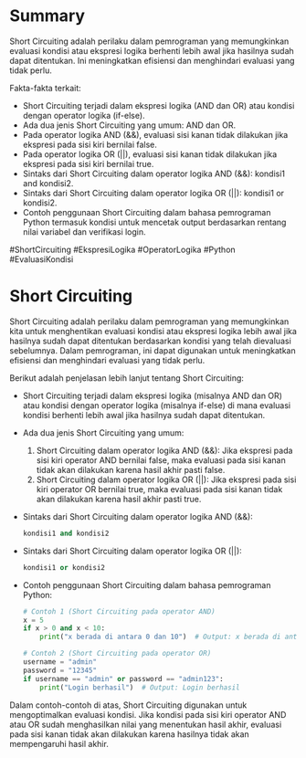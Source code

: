 # Summary

Short Circuiting adalah perilaku dalam pemrograman yang memungkinkan evaluasi kondisi atau ekspresi logika berhenti lebih awal jika hasilnya sudah dapat ditentukan. Ini meningkatkan efisiensi dan menghindari evaluasi yang tidak perlu.

Fakta-fakta terkait:
- Short Circuiting terjadi dalam ekspresi logika (AND dan OR) atau kondisi dengan operator logika (if-else).
- Ada dua jenis Short Circuiting yang umum: AND dan OR.
- Pada operator logika AND (&&), evaluasi sisi kanan tidak dilakukan jika ekspresi pada sisi kiri bernilai false.
- Pada operator logika OR (||), evaluasi sisi kanan tidak dilakukan jika ekspresi pada sisi kiri bernilai true.
- Sintaks dari Short Circuiting dalam operator logika AND (&&): kondisi1 and kondisi2.
- Sintaks dari Short Circuiting dalam operator logika OR (||): kondisi1 or kondisi2.
- Contoh penggunaan Short Circuiting dalam bahasa pemrograman Python termasuk kondisi untuk mencetak output berdasarkan rentang nilai variabel dan verifikasi login.

#ShortCircuiting #EkspresiLogika #OperatorLogika #Python #EvaluasiKondisi

# Short Circuiting

Short Circuiting adalah perilaku dalam pemrograman yang memungkinkan kita untuk menghentikan evaluasi kondisi atau ekspresi logika lebih awal jika hasilnya sudah dapat ditentukan berdasarkan kondisi yang telah dievaluasi sebelumnya. Dalam pemrograman, ini dapat digunakan untuk meningkatkan efisiensi dan menghindari evaluasi yang tidak perlu.

Berikut adalah penjelasan lebih lanjut tentang Short Circuiting:

- Short Circuiting terjadi dalam ekspresi logika (misalnya AND dan OR) atau kondisi dengan operator logika (misalnya if-else) di mana evaluasi kondisi berhenti lebih awal jika hasilnya sudah dapat ditentukan.

- Ada dua jenis Short Circuiting yang umum:
  1. Short Circuiting dalam operator logika AND (&&): Jika ekspresi pada sisi kiri operator AND bernilai false, maka evaluasi pada sisi kanan tidak akan dilakukan karena hasil akhir pasti false.
  2. Short Circuiting dalam operator logika OR (||): Jika ekspresi pada sisi kiri operator OR bernilai true, maka evaluasi pada sisi kanan tidak akan dilakukan karena hasil akhir pasti true.

- Sintaks dari Short Circuiting dalam operator logika AND (&&):
  ```python
  kondisi1 and kondisi2
  ```

- Sintaks dari Short Circuiting dalam operator logika OR (||):
  ```python
  kondisi1 or kondisi2
  ```

- Contoh penggunaan Short Circuiting dalam bahasa pemrograman Python:
  ```python
  # Contoh 1 (Short Circuiting pada operator AND)
  x = 5
  if x > 0 and x < 10:
      print("x berada di antara 0 dan 10")  # Output: x berada di antara 0 dan 10

  # Contoh 2 (Short Circuiting pada operator OR)
  username = "admin"
  password = "12345"
  if username == "admin" or password == "admin123":
      print("Login berhasil")  # Output: Login berhasil
  ```

Dalam contoh-contoh di atas, Short Circuiting digunakan untuk mengoptimalkan evaluasi kondisi. Jika kondisi pada sisi kiri operator AND atau OR sudah menghasilkan nilai yang menentukan hasil akhir, evaluasi pada sisi kanan tidak akan dilakukan karena hasilnya tidak akan mempengaruhi hasil akhir.